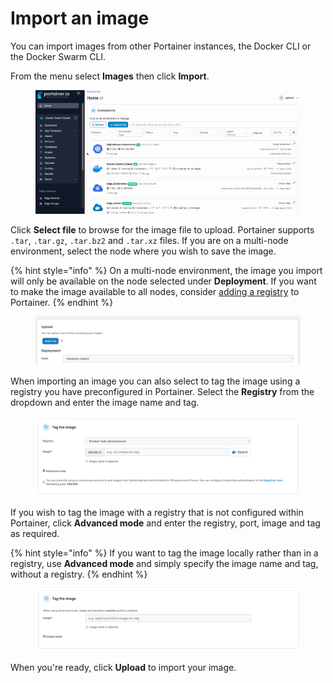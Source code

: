 # Import an image

You can import images from other Portainer instances, the Docker CLI or the Docker Swarm CLI.

From the menu select **Images** then click **Import**.

<figure><img src="../../../.gitbook/assets/2.15-docker_images_build_image_import.gif" alt=""><figcaption></figcaption></figure>

Click **Select file** to browse for the image file to upload. Portainer supports `.tar`, `.tar.gz`, `.tar.bz2` and `.tar.xz` files. If you are on a multi-node environment, select the node where you wish to save the image.

{% hint style="info" %}
On a multi-node environment, the image you import will only be available on the node selected under **Deployment**. If you want to make the image available to all nodes, consider [adding a registry](../../../admin/registries/add/) to Portainer.
{% endhint %}

<figure><img src="../../../.gitbook/assets/2.15-docker_images_upload_file.png" alt=""><figcaption></figcaption></figure>

When importing an image you can also select to tag the image using a registry you have preconfigured in Portainer. Select the **Registry** from the dropdown and enter the image name and tag.&#x20;

<figure><img src="../../../.gitbook/assets/2.15-docker_images_upload_file_tag_image.png" alt=""><figcaption></figcaption></figure>

If you wish to tag the image with a registry that is not configured within Portainer, click **Advanced mode** and enter the registry, port, image and tag as required.

{% hint style="info" %}
If you want to tag the image locally rather than in a registry, use **Advanced mode** and simply specify the image name and tag, without a registry.
{% endhint %}

<figure><img src="../../../.gitbook/assets/2.15-docker_images_import_simple.png" alt=""><figcaption></figcaption></figure>

When you're ready, click **Upload** to import your image.

